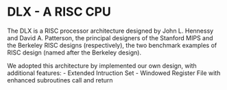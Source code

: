 
# DLX - A RISC CPU

The DLX is a RISC processor architecture designed by John L. Hennessy and David A. Patterson, the principal designers of the Stanford MIPS and the Berkeley RISC designs (respectively), the two benchmark examples of RISC design (named after the Berkeley design).

We adopted this architecture by implemented our own design, with additional features:
    - Extended Intruction Set
    - Windowed Register File with enhanced subroutines call and return

